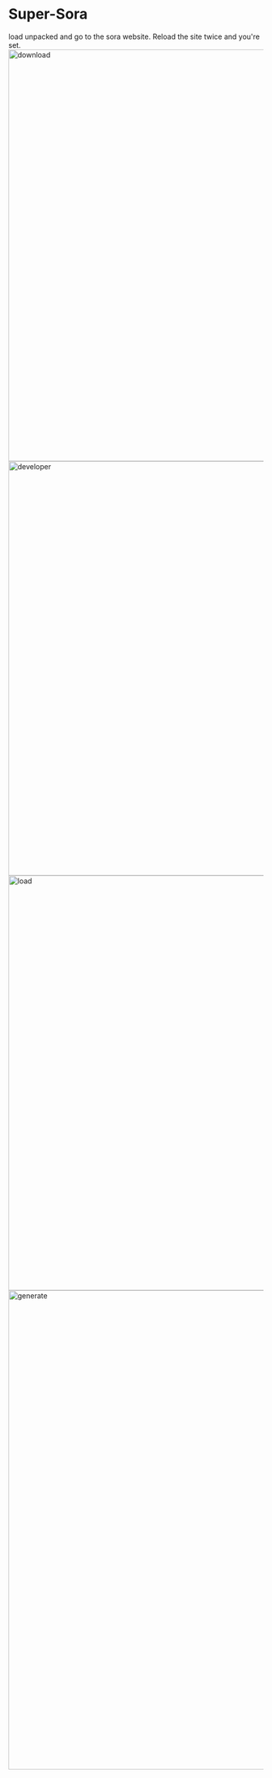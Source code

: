 # Super-Sora
load unpacked and go to the sora website. Reload the site twice and you're set.
<img width="1230" height="813" alt="download" src="https://github.com/user-attachments/assets/50abb1f2-c7a8-4113-9032-a1c8d7665b35" />
<img width="1911" height="818" alt="developer" src="https://github.com/user-attachments/assets/8c483b30-1b98-4c39-90b1-3e96fe78d5ee" />
<img width="1889" height="819" alt="load" src="https://github.com/user-attachments/assets/aa275e9d-160b-4b04-b96f-514302b2783c" />
<img width="1839" height="946" alt="generate" src="https://github.com/user-attachments/assets/0ac733d8-00ca-4d5f-8d94-18e24ad69720" />
